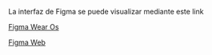 La interfaz de Figma se puede visualizar mediante este link 

[Figma Wear Os ](https://www.figma.com/file/C0RZaiLSrHVQUQfcV3w0yR/Untitled?type=design&node-id=7%3A40&mode=design&t=OMuJRx39u3hGXDBu-1)

[Figma Web](https://www.figma.com/file/W2nP9SAW4LjFGxeHZ4rFIs/UI-WEB?type=design&node-id=0%3A1&mode=design&t=gGugds0nrBXx3fSV-1)
